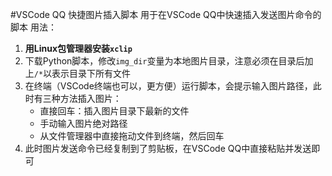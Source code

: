 #VSCode QQ 快捷图片插入脚本
用于在VSCode QQ中快速插入发送图片命令的脚本
用法：
1. **用Linux包管理器安装`xclip`**
2. 下载Python脚本，修改`img_dir`变量为本地图片目录，注意必须在目录后加上`/*`以表示目录下所有文件
3. 在终端（VSCode终端也可以，更方便）运行脚本，会提示输入图片路径，此时有三种方法插入图片：
    - 直接回车：插入图片目录下最新的文件
    - 手动输入图片绝对路径
    - 从文件管理器中直接拖动文件到终端，然后回车
4. 此时图片发送命令已经复制到了剪贴板，在VSCode QQ中直接粘贴并发送即可
